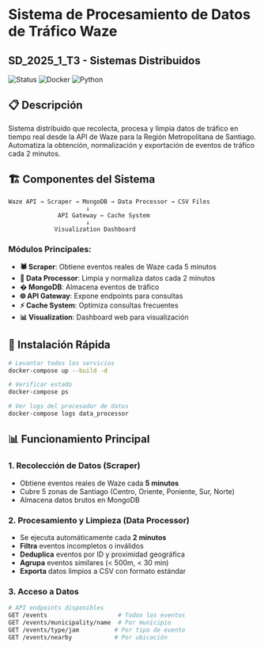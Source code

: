 # Sistema de Procesamiento de Datos de Tráfico Waze
## SD_2025_1_T3 - Sistemas Distribuidos

![Status](https://img.shields.io/badge/Status-Activo-green)
![Docker](https://img.shields.io/badge/Docker-Compose-blue)
![Python](https://img.shields.io/badge/Python-3.11-blue)

## 📋 Descripción

Sistema distribuido que recolecta, procesa y limpia datos de tráfico en tiempo real desde la API de Waze para la Región Metropolitana de Santiago. Automatiza la obtención, normalización y exportación de eventos de tráfico cada 2 minutos.

## 🏗️ Componentes del Sistema

```
Waze API → Scraper → MongoDB → Data Processor → CSV Files
                      ↓
              API Gateway ← Cache System
                      ↓
             Visualization Dashboard
```

### Módulos Principales:

- **🕷️ Scraper**: Obtiene eventos reales de Waze cada 5 minutos
- **🧹 Data Processor**: Limpia y normaliza datos cada 2 minutos  
- **�️ MongoDB**: Almacena eventos de tráfico
- **🌐 API Gateway**: Expone endpoints para consultas
- **⚡ Cache System**: Optimiza consultas frecuentes
- **📊 Visualization**: Dashboard web para visualización

## 🚀 Instalación Rápida

```bash
# Levantar todos los servicios
docker-compose up --build -d

# Verificar estado
docker-compose ps

# Ver logs del procesador de datos
docker-compose logs data_processor
```

## 📊 Funcionamiento Principal

### 1. Recolección de Datos (Scraper)
- Obtiene eventos reales de Waze cada **5 minutos**
- Cubre 5 zonas de Santiago (Centro, Oriente, Poniente, Sur, Norte)
- Almacena datos brutos en MongoDB

### 2. Procesamiento y Limpieza (Data Processor)
- Se ejecuta automáticamente cada **2 minutos**
- **Filtra** eventos incompletos o inválidos
- **Deduplica** eventos por ID y proximidad geográfica
- **Agrupa** eventos similares (< 500m, < 30 min)
- **Exporta** datos limpios a CSV con formato estándar

### 3. Acceso a Datos
```bash
# API endpoints disponibles
GET /events                    # Todos los eventos
GET /events/municipality/name  # Por municipio
GET /events/type/jam          # Por tipo de evento
GET /events/nearby            # Por ubicación